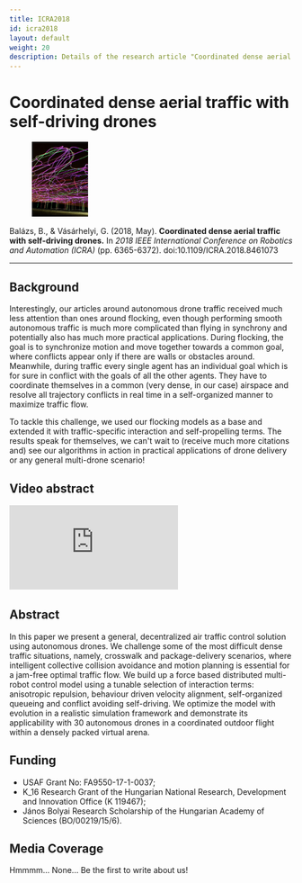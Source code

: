 ```yaml
---
title: ICRA2018
id: icra2018
layout: default
weight: 20
description: Details of the research article "Coordinated dense aerial traffic with self-driving drones", ICRA, 2018
---
```


# Coordinated dense aerial traffic with self-driving drones

<figure class="float-left">
<img src="assets/img/icra2018.jpg" alt="ICRA2018" width="100" />
</figure>

Balázs, B., & Vásárhelyi, G. (2018, May). **Coordinated dense aerial traffic with self-driving drones.** In _2018 IEEE International Conference on Robotics and Automation (ICRA)_ (pp. 6365-6372).
doi:10.1109/ICRA.2018.8461073


---


## Background

Interestingly, our articles around autonomous drone traffic received much less attention than ones around flocking, even though performing smooth autonomous traffic is much more complicated than flying in synchrony and potentially also has much more practical applications. During flocking, the goal is to synchronize motion and move together towards a common goal, where conflicts appear only if there are walls or obstacles around. Meanwhile, during traffic every single agent has an individual goal which is for sure in conflict with the goals of all the other agents. They have to coordinate themselves in a common (very dense, in our case) airspace and resolve all trajectory conflicts in real time in a self-organized manner to maximize traffic flow.

To tackle this challenge, we used our flocking models as a base and extended it with traffic-specific interaction and self-propelling terms. The results speak for themselves, we can't wait to (receive much more citations and) see our algorithms in action in practical applications of drone delivery or any general multi-drone scenario!


## Video abstract

<div class="video-container">
<iframe src="https://www.youtube.com/embed/v26Ohw9UpE0" frameborder="0" allow="autoplay; encrypted-media" allowfullscreen class="video"></iframe>
</div>


## Abstract

In this paper we present a general, decentralized air traffic control solution using autonomous drones. We challenge some of the most difficult dense traffic situations, namely, crosswalk and package-delivery scenarios, where intelligent collective collision avoidance and motion planning is essential for a jam-free optimal traffic flow. We build up a force based distributed multi-robot control model using a tunable selection of interaction terms: anisotropic repulsion, behaviour driven velocity alignment, self-organized queueing and conflict avoiding self-driving. We optimize the model with evolution in a realistic simulation framework and demonstrate its applicability with 30 autonomous drones in a coordinated outdoor flight within a densely packed virtual arena.

## Funding

* USAF Grant No: FA9550-17-1-0037;
* K\_16 Research Grant of the Hungarian National Research, Development and Innovation Office (K 119467);
* János Bolyai Research Scholarship of the Hungarian Academy of Sciences (BO/00219/15/6).

## Media Coverage

Hmmmm... None... Be the first to write about us!